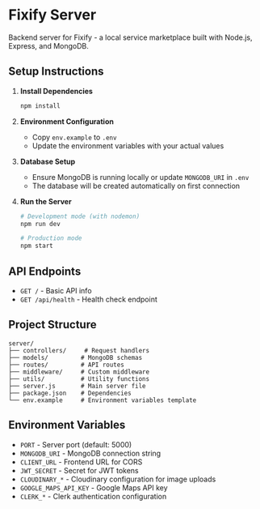 # Fixify Server

Backend server for Fixify - a local service marketplace built with Node.js, Express, and MongoDB.

## Setup Instructions

1. **Install Dependencies**
   ```bash
   npm install
   ```

2. **Environment Configuration**
   - Copy `env.example` to `.env`
   - Update the environment variables with your actual values

3. **Database Setup**
   - Ensure MongoDB is running locally or update `MONGODB_URI` in `.env`
   - The database will be created automatically on first connection

4. **Run the Server**
   ```bash
   # Development mode (with nodemon)
   npm run dev
   
   # Production mode
   npm start
   ```

## API Endpoints

- `GET /` - Basic API info
- `GET /api/health` - Health check endpoint

## Project Structure

```
server/
├── controllers/     # Request handlers
├── models/         # MongoDB schemas
├── routes/         # API routes
├── middleware/     # Custom middleware
├── utils/          # Utility functions
├── server.js       # Main server file
├── package.json    # Dependencies
└── env.example     # Environment variables template
```

## Environment Variables

- `PORT` - Server port (default: 5000)
- `MONGODB_URI` - MongoDB connection string
- `CLIENT_URL` - Frontend URL for CORS
- `JWT_SECRET` - Secret for JWT tokens
- `CLOUDINARY_*` - Cloudinary configuration for image uploads
- `GOOGLE_MAPS_API_KEY` - Google Maps API key
- `CLERK_*` - Clerk authentication configuration 